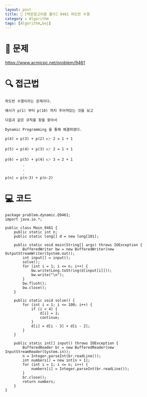 ```yaml
---
layout: post
title: 📖 [백준알고리즘 풀이] 9461 파도반 수열
category : Algorithm
tags: [Algorithm,boj]
---
```

# 📖 문제
https://www.acmicpc.net/problem/9461

# 🔍 접근법

    파도반 수열이라는 문제이다.

    예시가 p(1) 부터 p(10) 까지 주어져있는 것을 보고

    다음과 같은 규칙을 찾을 찾아서 

    Dynamic Programming 을 통해 해결하였다.

    p(4) = p(3) + p(2) 👉 2 = 1 + 1

    p(5) = p(4) + p(3) 👉 2 = 1 + 1

    p(6) = p(5) + p(4) 👉 3 = 2 + 1
            .
            .
            .
    p(n) = p(n-3) + p(n-2)


# 💻 코드

```
package problem.dynamic.Q9461;
import java.io.*;

public class Main_9461 {
    public static int n;
    public static long[] d = new long[101];

    public static void main(String[] args) throws IOException {
        BufferedWriter bw = new BufferedWriter(new OutputStreamWriter(System.out));
        int input[] = input();
        solve();
        for (int i = 1; i <= n; i++) {
            bw.write(Long.toString(d[input[i]]));
            bw.write("\n");
        }
        bw.flush();
        bw.close();
    }

    public static void solve() {
        for (int i = 1; i <= 100; i++) {
            if (i < 4) {
                d[i] = 1;
                continue;
            }
            d[i] = d[i - 3] + d[i - 2];
        }
    }

    public static int[] input() throws IOException {
        BufferedReader br = new BufferedReader(new InputStreamReader(System.in));
        n = Integer.parseInt(br.readLine());
        int numbers[] = new int[n + 1];
        for (int i = 1; i <= n; i++) {
            numbers[i] = Integer.parseInt(br.readLine());
        }
        br.close();
        return numbers;
    }
}

```